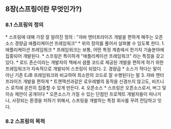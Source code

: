 <h2>8장(스프링이란 무엇인가?)</h2>
<h3>8.1 스프링의 정의</h3>
* 스프링에 대해 가장 잘 알려진 정의 : "자바 엔터프라이즈 개발을 편하게 해주는 오픈소스 경량급 애플리케이션 프레임워크"
* 위의 정의를 풀어서 살펴볼 수 있도록 한다.
  1. 애플리케이션 프레임워크
     * 프레임워크는 보통, 어떤 특정 계층에서 한가지 기술분야에 집중되어 개발된다.
     * 스프링은 특이하게 "애플리케이션 프레임워크" 라는 특징을 갖고 있다.
     * 로드 존슨이라는 개발자의 책에서 샘플 코드로 제공된 개발을 편하게 하기 위한 프레임워크가 지속적으로 개발되어 스프링이 되었다.
  2. 경량급
     * 소스가 작다는 말이 아닌 기존 EJB 프레임워크와 비교하여 최소한의 코드로 잘 수행된다는 말
  3. 자바 엔터프라이즈 개발을 편하게
     * 트랜잭션과같은 로우레벨의 동작을 신경쓰지 않고도, 비즈니스 로직에 온전히 집중할 수 있게 만든다.
  4. 오픈소스
     * 스프링은 오픈소스로서, 버그 및 이슈 제안이 공개이다
     * 오픈소스가 가질 수 있는 단점인 프로젝트 개발자들이 떠나거나, 사장되는 환경을 피하기 위해서, 스프링을 개발하는 특정 회사를 꾸려 전담하고 잇다.
     
<h3>8.2 스프링의 목적</h3>